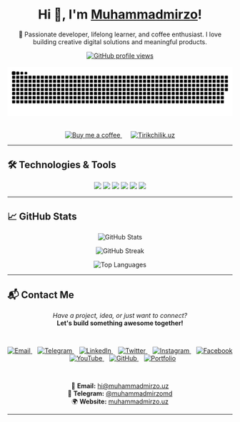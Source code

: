 <h1 align="center">
  Hi 👋, I'm <a href="https://muhammadmirzo.uz/" target="_blank">Muhammadmirzo</a>!
</h1>

<p align="center">
  🎯 Passionate developer, lifelong learner, and coffee enthusiast.  
  I love building creative digital solutions and meaningful products.
</p>

<!-- GitHub Profile Views -->
<div align="center">
  <a href="https://u8views.com/github/muhammadmirzomd" target="_blank">
    <img src="https://u8views.com/api/v1/github/profiles/197096556/views/day-week-month-total-count.svg" alt="GitHub profile views" />
  </a>
</div>

<br/>

<!-- Snake Animation -->
<div align="center">
  <a href="https://muhammadmirzo.uz/" target="_blank">
    <img src="snake.svg" alt="snake animation" />
  </a>
</div>

<br/>

<!-- Support & Website -->
<p align="center">
  <a href="https://buymeacoffee.com/muhammadmirzo" target="_blank">
    <img src="https://img.shields.io/badge/Buy%20Me%20a%20Coffee-FFD700?style=for-the-badge&logoColor=000000" alt="Buy me a coffee" />
  </a>
  &nbsp;&nbsp;&nbsp;&nbsp;
  <a href="https://tirikchilik.uz/muhammadmirzomd" target="_blank">
    <img src="https://img.shields.io/badge/Tirikchilik.uz-FFD700?style=for-the-badge&logoColor=000000" alt="Tirikchilik.uz" />
  </a>
</p>

---

## 🛠 Technologies & Tools

<p align="center">
  <img src="https://img.shields.io/badge/PHP-777BB4?style=for-the-badge&logo=php&logoColor=white"/>
  <img src="https://img.shields.io/badge/MySQL-00758F?style=for-the-badge&logo=mysql&logoColor=white"/>
  <img src="https://img.shields.io/badge/JavaScript-F7DF1E?style=for-the-badge&logo=javascript&logoColor=000"/>
  <img src="https://img.shields.io/badge/HTML5-E34F26?style=for-the-badge&logo=html5&logoColor=white"/>
  <img src="https://img.shields.io/badge/CSS3-1572B6?style=for-the-badge&logo=css3&logoColor=white"/>
  <img src="https://img.shields.io/badge/Git-F05032?style=for-the-badge&logo=git&logoColor=white"/>
</p>

---

## 📈 GitHub Stats

<p align="center">
  <img src="https://github-readme-stats.vercel.app/api?username=muhammadmirzomd&show_icons=true&theme=default&hide_title=false&count_private=true" alt="GitHub Stats" />
</p>

<p align="center">
  <img src="https://github-readme-streak-stats.herokuapp.com/?user=muhammadmirzomd&theme=default" alt="GitHub Streak" />
</p>

<p align="center">
  <img src="https://github-readme-stats.vercel.app/api/top-langs/?username=muhammadmirzomd&layout=compact&theme=default" alt="Top Languages" />
</p>

---

## 📬 Contact Me

<p align="center">
  <i>Have a project, idea, or just want to connect?</i><br>
  <b>Let's build something awesome together!</b>
</p>

<br/>

<p align="center">

  <a href="mailto:hi@muhammadmirzo.uz" target="_blank">
    <img src="https://img.shields.io/badge/Gmail-Email-black?style=for-the-badge&logo=gmail&logoColor=white" alt="Email" />
  </a>
  &nbsp;&nbsp;

  <a href="https://t.me/muhammadmirzomd" target="_blank">
    <img src="https://img.shields.io/badge/Telegram-Chat-blue?style=for-the-badge&logo=telegram&logoColor=white" alt="Telegram" />
  </a>
  &nbsp;&nbsp;

  <a href="https://linkedin.com/in/muhammadmirzomd" target="_blank">
    <img src="https://img.shields.io/badge/LinkedIn-Connect-0077B5?style=for-the-badge&logo=linkedin&logoColor=white" alt="LinkedIn" />
  </a>
  &nbsp;&nbsp;

  <a href="https://twitter.com/muhammadmirzomd" target="_blank">
    <img src="https://img.shields.io/badge/Twitter-Follow-1DA1F2?style=for-the-badge&logo=twitter&logoColor=white" alt="Twitter" />
  </a>
  &nbsp;&nbsp;

  <a href="https://instagram.com/muhammadmirzomd" target="_blank">
    <img src="https://img.shields.io/badge/Instagram-View-E4405F?style=for-the-badge&logo=instagram&logoColor=white" alt="Instagram" />
  </a>
  &nbsp;&nbsp;

  <a href="https://facebook.com/muhammadmirzomd" target="_blank">
    <img src="https://img.shields.io/badge/Facebook-Profile-1877F2?style=for-the-badge&logo=facebook&logoColor=white" alt="Facebook" />
  </a>
  &nbsp;&nbsp;

  <a href="https://youtube.com/@muhammadmirzomd" target="_blank">
    <img src="https://img.shields.io/badge/YouTube-Channel-FF0000?style=for-the-badge&logo=youtube&logoColor=white" alt="YouTube" />
  </a>
  &nbsp;&nbsp;

  <a href="https://github.com/muhammadmirzomd" target="_blank">
    <img src="https://img.shields.io/badge/GitHub-Code-black?style=for-the-badge&logo=github&logoColor=white" alt="GitHub" />
  </a>
  &nbsp;&nbsp;

  <a href="https://muhammadmirzo.uz" target="_blank">
    <img src="https://img.shields.io/badge/Portfolio-Website-555?style=for-the-badge&logo=google-chrome&logoColor=white" alt="Portfolio" />
  </a>

</p>

<br/>

<p align="center">
  📧 <b>Email:</b> <a href="mailto:hi@muhammadmirzo.uz">hi@muhammadmirzo.uz</a><br/>
  💬 <b>Telegram:</b> <a href="https://t.me/muhammadmirzomd">@muhammadmirzomd</a><br/>
  🌍 <b>Website:</b> <a href="https://muhammadmirzo.uz">muhammadmirzo.uz</a>
</p>

---

